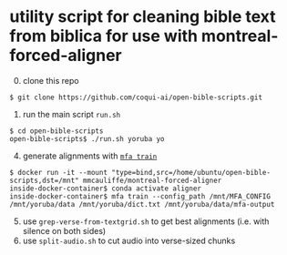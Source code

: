 # utility script for cleaning bible text from biblica for use with montreal-forced-aligner

0. clone this repo

```
$ git clone https://github.com/coqui-ai/open-bible-scripts.git
```

1. run the main script `run.sh`

```
$ cd open-bible-scripts
open-bible-scripts$ ./run.sh yoruba yo
```

4. generate alignments with [`mfa train`](https://montreal-forced-aligner.readthedocs.io/en/latest/user_guide/workflows/train_acoustic_model.html)

```
$ docker run -it --mount "type=bind,src=/home/ubuntu/open-bible-scripts,dst=/mnt" mmcauliffe/montreal-forced-aligner
inside-docker-container$ conda activate aligner
inside-docker-container$ mfa train --config_path /mnt/MFA_CONFIG /mnt/yoruba/data /mnt/yoruba/dict.txt /mnt/yoruba/data/mfa-output
```

5. use `grep-verse-from-textgrid.sh` to get best alignments (i.e. with silence on both sides)
6. use `split-audio.sh` to cut audio into verse-sized chunks
